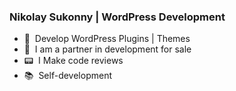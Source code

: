 ### Nikolay Sukonny | WordPress Development
- 🐲  &nbsp;Develop WordPress Plugins | Themes
- 🏦  &nbsp;I am a partner in development for sale
- 📟  &nbsp;I Make code reviews
- 📚  &nbsp;Self-development
